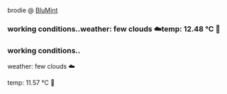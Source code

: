 brodie @ [BluMint](https://www.linkedin.com/company/blumint-io/)

<!--weather_start-->
### working conditions..weather: few clouds ☁️temp: 12.48 °C 👕<!--weather_end-->
<!--weather_start-->
### working conditions..

weather: few clouds ☁️

temp: 11.57 °C 👕
<!--weather_end-->
